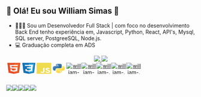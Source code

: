 ##  🌵 Olá! Eu sou William Simas 🌵

- 👨🏻‍💻 Sou um Desenvolvedor Full Stack | com foco no desenvolvimento Back End tenho experiência em, Javascript, Python, React, API's, Mysql, SQL server, PostgreeSQL, Node.js.
- 💻 Graduação completa em ADS
<div align="center">
  <a href="https://github.com/williamsimass">
  <img height="160em" src="https://github-readme-stats.vercel.app/api?username=williamsimass&show_icons=true&theme=radical"/>
  <img height="160em" src="https://github-readme-stats.vercel.app/api/top-langs/?username=williamsimass&layout=compact&show_icons=true&theme=radical"/>
</div>
 
<div style="text-align: center; display: flex; align-items: center;"><br>
  <img align="center" alt="william-HTML" height="30" width="40" src="https://raw.githubusercontent.com/devicons/devicon/master/icons/html5/html5-original.svg">
  <img align="center" alt="william-CSS" height="30" width="40" src="https://raw.githubusercontent.com/devicons/devicon/master/icons/css3/css3-original.svg">
  <img align="center" alt="william-Js" height="30" width="40" src="https://raw.githubusercontent.com/devicons/devicon/master/icons/javascript/javascript-plain.svg">
  <img align="center" alt="william-Python" height="30" width="40" src="https://raw.githubusercontent.com/devicons/devicon/master/icons/python/python-original.svg">
  <img align="center" alt="william-Github" height="30" width="40" src="https://cdn.jsdelivr.net/gh/devicons/devicon/icons/github/github-original.svg" />
  <img align="center" alt="william-Vscode" height="30" width="40" src="https://cdn.jsdelivr.net/gh/devicons/devicon/icons/vscode/vscode-original.svg" />
  <img align="center" alt="william-.NET" height="30" width="40" src="https://cdn.jsdelivr.net/gh/devicons/devicon/icons/dotnetcore/dotnetcore-original.svg" />
  <img align="center" alt="william-.NET" height="30" width="40" src="https://cdn.jsdelivr.net/gh/devicons/devicon/icons/mongodb/mongodb-original-wordmark.svg" />
  <img align="center" alt="william-.NET" height="30" width="40" src="https://cdn.jsdelivr.net/gh/devicons/devicon/icons/nodejs/nodejs-original-wordmark.svg" />
</div>
  
##

<div style="text-align: center; display: flex; align-items: center;"><br>
  <a href="https://instagram.com/william.mss16" target="_blank"><img src="https://img.shields.io/badge/-Instagram-%23E4405F?style=for-the-badge&logo=instagram&logoColor=white" target="_blank"></a>
 	<a href="https://www.twitch.tv/willostrange" target="_blank"><img src="https://img.shields.io/badge/Twitch-9146FF?style=for-the-badge&logo=twitch&logoColor=white" target="_blank"></a>
  <a href="https://discord.gg/uwillos#2961" target="_blank"><img src="https://img.shields.io/badge/Discord-7289DA?style=for-the-badge&logo=discord&logoColor=white" target="_blank"></a> 
  <a href = "mailto:willsimassousa@gmail.com"><img src="https://img.shields.io/badge/-Gmail-%23333?style=for-the-badge&logo=gmail&logoColor=white" target="_blank"></a>
  <a href="https://www.linkedin.com/in/williamsimas/" target="_blank"><img src="https://img.shields.io/badge/-LinkedIn-%230077B5?style=for-the-badge&logo=linkedin&logoColor=white" target="_blank"></a> 
</div>
  
  ##
  
  
